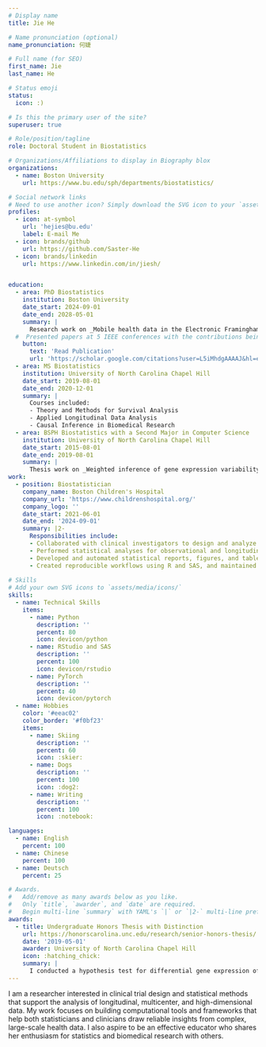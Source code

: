 ```yaml
---
# Display name
title: Jie He

# Name pronunciation (optional)
name_pronunciation: 何婕

# Full name (for SEO)
first_name: Jie
last_name: He

# Status emoji
status:
  icon: :)

# Is this the primary user of the site?
superuser: true

# Role/position/tagline
role: Doctoral Student in Biostatistics 

# Organizations/Affiliations to display in Biography blox
organizations:
  - name: Boston University
    url: https://www.bu.edu/sph/departments/biostatistics/

# Social network links
# Need to use another icon? Simply download the SVG icon to your `assets/media/icons/` folder.
profiles:
  - icon: at-symbol
    url: 'hejies@bu.edu'
    label: E-mail Me
  - icon: brands/github
    url: https://github.com/Saster-He
  - icon: brands/linkedin
    url: https://www.linkedin.com/in/jiesh/


education:
  - area: PhD Biostatistics
    institution: Boston University 
    date_start: 2024-09-01
    date_end: 2028-05-01
    summary: |
      Research work on _Mobile health data in the Electronic Framingham Heart Study_. Supervised by [Prof Chunyu Liu](https://www.bu.edu/sph/profile/chunyu-liu/). 
  #  Presented papers at 5 IEEE conferences with the contributions being published in 2 Springer journals.
    button:
      text: 'Read Publication'
      url: 'https://scholar.google.com/citations?user=L5iMhdgAAAAJ&hl=en'
  - area: MS Biostatistics
    institution: University of North Carolina Chapel Hill
    date_start: 2019-08-01
    date_end: 2020-12-01
    summary: |
      Courses included:
      - Theory and Methods for Survival Analysis 
      - Applied Longitudinal Data Analysis
      - Causal Inference in Biomedical Research
  - area: BSPH Biostatistics with a Second Major in Computer Science
    institution: University of North Carolina Chapel Hill
    date_start: 2015-08-01
    date_end: 2019-08-01
    summary: |
      Thesis work on _Weighted inference of gene expression variability in single cell RNAseq_. Advised by [Prof Di Wu](https://sph.unc.edu/adv_profile/di-wu-phd/).
work:
  - position: Biostatistician
    company_name: Boston Children's Hospital
    company_url: 'https://www.childrenshospital.org/'
    company_logo: ''
    date_start: 2021-06-01
    date_end: '2024-09-01'
    summary: |2-
      Responsibilities include:
      - Collaborated with clinical investigators to design and analyze studies across pediatric and cardiovascular research domains.
      - Performed statistical analyses for observational and longitudinal studies, including survival analysis, generalized linear models, and mixed-effects models.
      - Developed and automated statistical reports, figures, and tables for manuscripts, presentations, and grant applications.
      - Created reproducible workflows using R and SAS, and maintained version-controlled analysis code on hospital research hub.
  
# Skills
# Add your own SVG icons to `assets/media/icons/`
skills:
  - name: Technical Skills
    items:
      - name: Python
        description: ''
        percent: 80
        icon: devicon/python
      - name: RStudio and SAS
        description: ''
        percent: 100
        icon: devicon/rstudio
      - name: PyTorch
        description: ''
        percent: 40
        icon: devicon/pytorch
  - name: Hobbies
    color: '#eeac02'
    color_border: '#f0bf23'
    items:
      - name: Skiing 
        description: ''
        percent: 60
        icon: :skier:
      - name: Dogs
        description: ''
        percent: 100
        icon: :dog2:
      - name: Writing
        description: ''
        percent: 100
        icon: :notebook:

languages:
  - name: English
    percent: 100
  - name: Chinese
    percent: 100
  - name: Deutsch
    percent: 25

# Awards.
#   Add/remove as many awards below as you like.
#   Only `title`, `awarder`, and `date` are required.
#   Begin multi-line `summary` with YAML's `|` or `|2-` multi-line prefix and indent 2 spaces below.
awards:
  - title: Undergraduate Honors Thesis with Distinction
    url: https://honorscarolina.unc.edu/research/senior-honors-thesis/
    date: '2019-05-01'
    awarder: University of North Carolina Chapel Hill
    icon: :hatching_chick:
    summary: |
      I conducted a hypothesis test for differential gene expression of single cell RNA sequencing where gene level variability was defined as the test measure. I also wrote R functions to address the mean-variance relationship for zero-inflated RNA-seq counts (32,738 genes and 2,692 cells).
---
```


I am a researcher interested in clinical trial design and statistical methods that support the analysis of longitudinal, multicenter, and high-dimensional data. My work focuses on building computational tools and frameworks that help both statisticians and clinicians draw reliable insights from complex, large-scale health data. I also aspire to be an effective educator who shares her enthusiasm for statistics and biomedical research with others.
